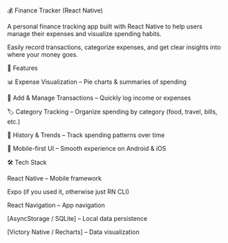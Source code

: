 💰 Finance Tracker (React Native)

A personal finance tracking app built with React Native to help users manage their expenses and visualize spending habits.

Easily record transactions, categorize expenses, and get clear insights into where your money goes.

🚀 Features

📊 Expense Visualization – Pie charts & summaries of spending

📝 Add & Manage Transactions – Quickly log income or expenses

🏷️ Category Tracking – Organize spending by category (food, travel, bills, etc.)

📅 History & Trends – Track spending patterns over time

📱 Mobile-first UI – Smooth experience on Android & iOS

🛠️ Tech Stack

React Native
 – Mobile framework

Expo
 (if you used it, otherwise just RN CLI)

React Navigation
 – App navigation

[AsyncStorage / SQLite] – Local data persistence

[Victory Native / Recharts] – Data visualization

